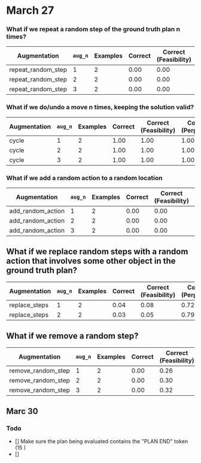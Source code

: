 # March 27


### What if we repeat a random step of the ground truth plan n times?

| Augmentation        | `aug_n` | Examples | Correct | Correct (Feasibility) | Correct (Perplexity) |
|---------------------|---------|----------|---------|----------------------|----------------------|
| repeat_random_step   | 1       | 2        | 0.00    | 0.00                 | 1.00                 |
| repeat_random_step   | 2       | 2        | 0.00    | 0.00                 | 1.00                 |
| repeat_random_step   | 3       | 2        | 0.00    | 0.00                 | 1.00                 |

### What if we do/undo a move n times, keeping the solution valid?

| Augmentation  | `aug_n` | Examples | Correct | Correct (Feasibility) | Correct (Perplexity) |
|---------------|---------|----------|---------|----------------------|----------------------|
| cycle         | 1       | 2        | 1.00    | 1.00                 | 1.00                 |
| cycle         | 2       | 2        | 1.00    | 1.00                 | 1.00                 |
| cycle         | 3       | 2        | 1.00    | 1.00                 | 1.00                 |


### What if we add a random action to a random location

| Augmentation        | `aug_n` | Examples | Correct | Correct (Feasibility) | Correct (Perplexity) |
|---------------------|---------|----------|---------|----------------------|----------------------|
| add_random_action   | 1       | 2        | 0.00    | 0.00                 | 0.92                 |
| add_random_action   | 2       | 2        | 0.00    | 0.00                 | 0.98                 |
| add_random_action   | 3       | 2        | 0.00    | 0.00                 | 0.99                 |

## What if we replace random steps with a random action that involves some other object in the ground truth plan?

| Augmentation        | `aug_n` | Examples | Correct | Correct (Feasibility) | Correct (Perplexity) |
|---------------------|---------|----------|---------|----------------------|----------------------|
| replace_steps       | 1       | 2        | 0.04    | 0.08                 | 0.72                 |
| replace_steps       | 2       | 2        | 0.03    | 0.05                 | 0.79                 |


## What if we remove a random step?
| Augmentation        | `aug_n` | Examples | Correct | Correct (Feasibility) | Correct (Perplexity) |
|---------------------|---------|----------|---------|----------------------|----------------------|
| remove_random_step  | 1       | 2        | 0.00    | 0.26                 | 0.65                 |
| remove_random_step  | 2       | 2        | 0.00    | 0.30                 | 0.58                 |
| remove_random_step  | 3       | 2        | 0.00    | 0.32                 | 0.51                 |


## Marc 30

### Todo
- [] Make sure the plan being evaluated contains the "PLAN END" token (15 )
- [] 